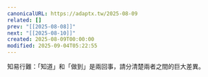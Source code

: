 ```yaml
---
canonicalURL: https://adaptx.tw/2025-08-09
related: []
prev: "[[2025-08-08]]"
next: "[[2025-08-10]]"
created: 2025-08-09T00:00:00
modified: 2025-09-04T05:22:55
---
```


 知易行難：「知道」和「做到」是兩回事，請分清楚兩者之間的巨大差異。
